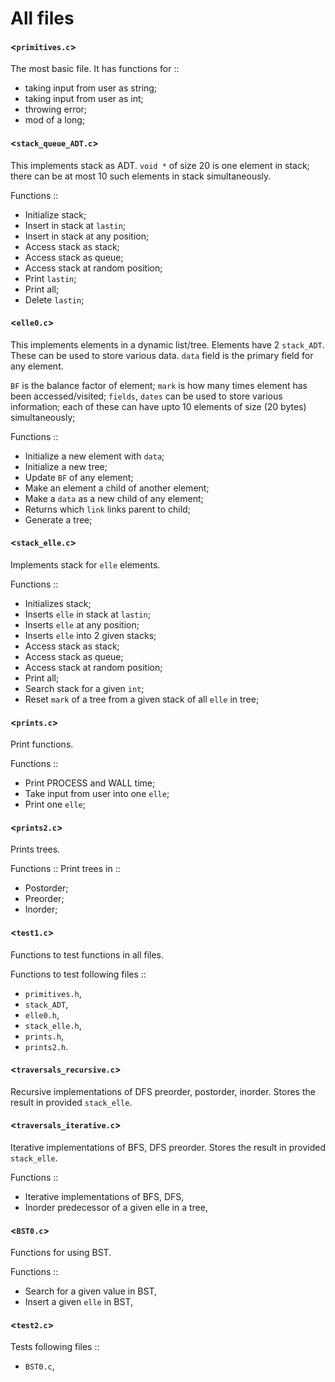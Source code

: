 # All files

#### <`primitives.c`>
The most basic file. It has functions for ::
- taking input from user as string;
- taking input from user as int;
- throwing error;
- mod of a long;




#### <`stack_queue_ADT.c`>
This implements stack as ADT. `void *` of size 
20 is one element in stack; there can be at 
most 10 such elements in stack simultaneously.

Functions ::
- Initialize stack;
- Insert in stack at `lastin`;
- Insert in stack at any position;
- Access stack as stack;
- Access stack as queue;
- Access stack at random position;
- Print `lastin`;
- Print all;
- Delete `lastin`;




#### <`elle0.c`>
This implements elements in a dynamic 
list/tree. Elements have 2 `stack_ADT`. These 
can be used to store various data. `data` 
field is the primary field for any element.

`BF` is the balance factor of element;
`mark` is how many times element has been 
accessed/visited;
`fields`, `dates` can be used to store various 
information; each of these can have upto 10 
elements of size (20 bytes) simultaneously;


Functions ::
- Initialize a new element with `data`;
- Initialize a new tree;
- Update `BF` of any element;
- Make an element a child of another element;
- Make a `data` as a new child of any element;
- Returns which `link` links parent to child;
- Generate a tree;




#### <`stack_elle.c`>
Implements stack for `elle` elements.

Functions ::
- Initializes stack;
- Inserts `elle` in stack at `lastin`;
- Inserts `elle` at any position;
- Inserts `elle` into 2 given stacks;
- Access stack as stack;
- Access stack as queue;
- Access stack at random position;
- Print all;
- Search stack for a given `int`;
- Reset `mark` of a tree from a given stack of 
  all 
  `elle` in tree;




#### <`prints.c`>
Print functions.

Functions ::
- Print PROCESS and WALL time;
- Take input from user into one `elle`; 
- Print one `elle`;




#### <`prints2.c`>
Prints trees.

Functions ::
Print trees in ::
- Postorder;
- Preorder;
- Inorder;




#### <`test1.c`>
Functions to test functions in all files.

Functions to test following files ::
- `primitives.h`,
- `stack_ADT`,
- `elle0.h`,
- `stack_elle.h`,
- `prints.h`,
- `prints2.h`.




#### <`traversals_recursive.c`>
Recursive implementations of DFS preorder, postorder, inorder. Stores the result in provided `stack_elle`.




#### <`traversals_iterative.c`>
Iterative implementations of BFS, DFS preorder. Stores the result in provided `stack_elle`.

Functions ::
- Iterative implementations of BFS, DFS,
- Inorder predecessor of a given elle in a tree,




#### <`BST0.c`>
Functions for using BST.

Functions ::
- Search for a given value in BST,
- Insert a given `elle` in BST,




#### <`test2.c`>
Tests following files ::
- `BST0.c`,